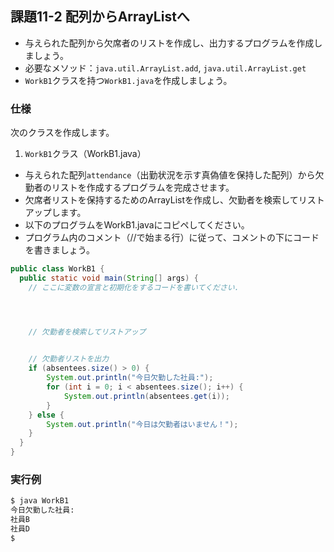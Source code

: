 ## 課題11-2 配列からArrayListへ

- 与えられた配列から欠席者のリストを作成し、出力するプログラムを作成しましょう。
- 必要なメソッド：`java.util.ArrayList.add`, `java.util.ArrayList.get`
- `WorkB1`クラスを持つ`WorkB1.java`を作成しましょう。

### 仕様

次のクラスを作成します。

1. `WorkB1`クラス（WorkB1.java）

- 与えられた配列`attendance`（出勤状況を示す真偽値を保持した配列）から欠勤者のリストを作成するプログラムを完成させます。
- 欠席者リストを保持するためのArrayListを作成し、欠勤者を検索してリストアップします。
- 以下のプログラムをWorkB1.javaにコピペしてください。
- プログラム内のコメント（//で始まる行）に従って、コメントの下にコードを書きましょう。

```java
public class WorkB1 {
  public static void main(String[] args) {
    // ここに変数の宣言と初期化をするコードを書いてください.




    // 欠勤者を検索してリストアップ
    

    // 欠勤者リストを出力
    if (absentees.size() > 0) {
        System.out.println("今日欠勤した社員:");
        for (int i = 0; i < absentees.size(); i++) {
            System.out.println(absentees.get(i));
        }
    } else {
        System.out.println("今日は欠勤者はいません！");
    }
  }
}
```

### 実行例

```sh
$ java WorkB1
今日欠勤した社員:
社員B
社員D
$
```